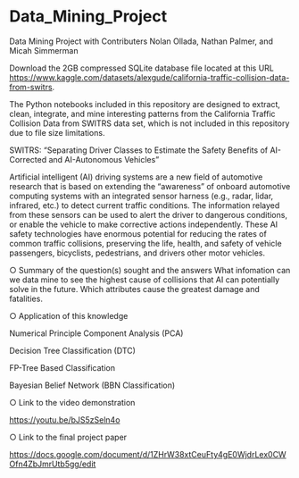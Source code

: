 # Data_Mining_Project
Data Mining Project with Contributers Nolan Ollada, Nathan Palmer, and Micah Simmerman

Download the 2GB compressed SQLite database file located at this URL https://www.kaggle.com/datasets/alexgude/california-traffic-collision-data-from-switrs. 

The Python notebooks included in this repository are designed to extract, clean, integrate, and mine interesting patterns from the California Traffic Collision Data from SWITRS data set, which is not included in this repository due to file size limitations. 

SWITRS: “Separating Driver Classes to Estimate the Safety Benefits of AI-Corrected and AI-Autonomous Vehicles”

Artificial intelligent (AI) driving systems are a new field of automotive research that is based on extending the “awareness” of onboard automotive computing systems with an integrated sensor harness (e.g., radar, lidar, infrared, etc.) to detect current traffic conditions. The information relayed from these sensors can be used to alert the driver to dangerous conditions, or enable the vehicle to make corrective actions independently. These AI safety technologies have enormous potential for reducing the rates of common traffic collisions, preserving the life, health, and safety of vehicle passengers, bicyclists, pedestrians, and drivers other motor vehicles.

○ Summary of the question(s) sought and the answers
What infomation can we data mine to see the highest cause of collisions that AI can potentially solve in the future. Which attributes cause the greatest damage and fatalities. 


○ Application of this knowledge

Numerical Principle Component Analysis (PCA)

Decision Tree Classification (DTC)

 FP-Tree Based Classification

Bayesian Belief Network (BBN Classification)


○ Link to the video demonstration

https://youtu.be/bJS5zSeln4o

○ Link to the final project paper 

https://docs.google.com/document/d/1ZHrW38xtCeuFty4gE0WjdrLex0CWOfn4ZbJmrUtb5gg/edit
